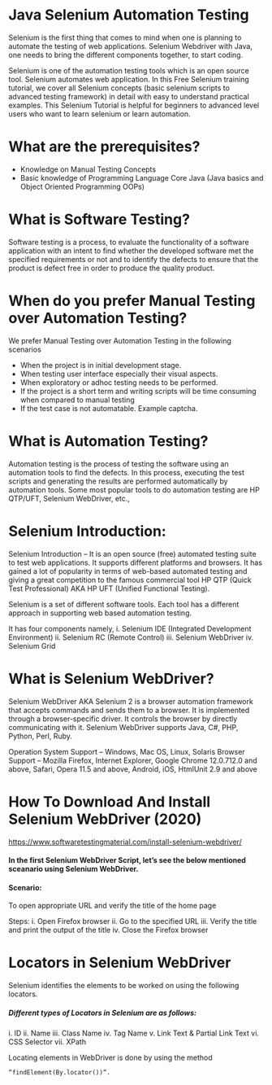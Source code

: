 # Java Selenium Automation Testing

Selenium is the first thing that comes to mind when one is planning to automate the testing of web applications. Selenium Webdriver with Java, one needs to bring the different components together, to start coding.

Selenium is one of the automation testing tools which is an open source tool. Selenium automates web application. In this Free Selenium training tutorial, we cover all Selenium concepts (basic selenium scripts to advanced testing framework) in detail with easy to understand practical examples. This Selenium Tutorial is helpful for beginners to advanced level users who want to learn selenium or learn automation.

# What are the prerequisites?
- Knowledge on Manual Testing Concepts 
- Basic knowledge of Programming Language Core Java (Java basics and Object Oriented Programming OOPs)

# What is Software Testing?
Software testing is a process, to evaluate the functionality of a software application with an intent to find whether the developed software met the specified requirements or not and to identify the defects to ensure that the product is defect free in order to produce the quality product.

# When do you prefer Manual Testing over Automation Testing?
We prefer Manual Testing over Automation Testing in the following scenarios

- When the project is in initial development stage.
- When testing user interface especially their visual aspects.
- When exploratory or adhoc testing needs to be performed.
- If the project is a short term and writing scripts will be time consuming when compared to manual testing
- If the test case is not automatable. Example captcha.

# What is Automation Testing?
Automation testing is the process of testing the software using an automation tools to find the defects. In this process, executing the test scripts and generating the results are performed automatically by automation tools. Some most popular tools to do automation testing are HP QTP/UFT, Selenium WebDriver, etc.,

# Selenium Introduction:
Selenium Introduction – It is an open source (free) automated testing suite to test web applications. It supports different platforms and browsers. It has gained a lot of popularity in terms of web-based automated testing and giving a great competition to the famous commercial tool HP QTP (Quick Test Professional) AKA HP UFT (Unified Functional Testing).

Selenium is a set of different software tools. Each tool has a different approach in supporting web based automation testing.

It has four components namely,
i. Selenium IDE (Integrated Development Environment)
ii. Selenium RC (Remote Control)
iii. Selenium WebDriver
iv. Selenium Grid

# What is Selenium WebDriver?
Selenium WebDriver AKA Selenium 2 is a browser automation framework that accepts commands and sends them to a browser. It is implemented through a browser-specific driver. It controls the browser by directly communicating with it. Selenium WebDriver supports Java, C#, PHP, Python, Perl, Ruby.

Operation System Support – Windows, Mac OS, Linux, Solaris
Browser Support – Mozilla Firefox, Internet Explorer, Google Chrome 12.0.712.0 and above, Safari, Opera 11.5 and above, Android, iOS, HtmlUnit 2.9 and above

# How To Download And Install Selenium WebDriver (2020)
https://www.softwaretestingmaterial.com/install-selenium-webdriver/

#### In the first Selenium WebDriver Script, let’s see the below mentioned sceanario using Selenium WebDriver.

#### Scenario:
To open appropriate URL and verify the title of the home page

Steps:
i. Open Firefox browser
ii. Go to the specified URL
iii. Verify the title and print the output of the title
iv. Close the Firefox browser

# Locators in Selenium WebDriver
Selenium identifies the elements to be worked on using the following locators.

##### Different types of Locators in Selenium are as follows:
i. ID
ii. Name
iii. Class Name
iv. Tag Name
v. Link Text & Partial Link Text
vi. CSS Selector
vii. XPath

Locating elements in WebDriver is done by using the method 
  ```
  “findElement(By.locator())“.
  ```
